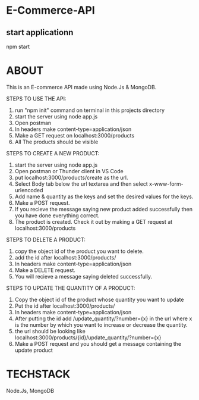 # E-Commerce-API

## start applicationn

npm start

# ABOUT

This is an E-commerce API made using Node.Js & MongoDB.

STEPS TO USE THE API:

1. run "npm init" command on terminal in this projects directory
2. start the server using node app.js
3. Open postman
4. In headers make content-type=application/json
5. Make a GET request on localhost:3000/products
6. All The products should be visible

STEPS TO CREATE A NEW PRODUCT:

1. start the server using node app.js
2. Open postman or Thunder client in VS Code
3. put localhost:3000/products/create as the url.
4. Select Body tab below the url textarea and then select x-www-form-urlencoded
5. Add name & quantity as the keys and set the desired values for the keys.
6. Make a POST request.
7. If you recieve the message saying new product added successfully then you have done everything correct.
8. The product is created. Check it out by making a GET request at localhost:3000/products

STEPS TO DELETE A PRODUCT:

1. copy the object id of the product you want to delete.
2. add the id after localhost:3000/products/
3. In headers make content-type=application/json
4. Make a DELETE request.
5. You will recieve a message saying deleted successfully.

STEPS TO UPDATE THE QUANTITY OF A PRODUCT:

1. Copy the object id of the product whose quantity you want to update
2. Put the id after localhost:3000/products/
3. In headers make content-type=application/json
4. After putting the id add /update_quantity/?number={x} in the url where x is the number by which you want to increase or decrease the quantity.
5. the url should be looking like localhost:3000/products/{id}/update_quantity/?number={x}
6. Make a POST request and you should get a message containing the update product

# TECHSTACK

Node.Js, MongoDB
